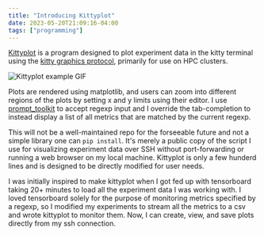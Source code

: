 ```yaml
---
title: "Introducing Kittyplot"
date: 2023-05-20T21:09:16-04:00
tags: ["programming"]
---
```


[Kittyplot](https://github.com/jarbus/kittyplot) is a program designed to plot experiment data in the kitty terminal using the [kitty graphics protocol](https://sw.kovidgoyal.net/kitty/graphics-protocol/), primarily for use on HPC clusters.

![Kittyplot example GIF](/kittyplot-ex.gif)

Plots are rendered using matplotlib, and users can zoom into different regions of the plots by setting x and y limits using their editor. I use [prompt_toolkit](https://python-prompt-toolkit.readthedocs.io/en/master/index.html) to accept regexp input and I override the tab-completion to instead display a list of all metrics that are matched by the current regexp.

This will not be a well-maintained repo for the forseeable future and not a simple library one can `pip install`. It's merely a public copy of the script I use for visualizing experiment data over SSH without port-forwarding or running a web browser on my local machine. Kittyplot is only a few hunderd lines and is designed to be directly modified for user needs.

I was initially inspired to make kittyplot when I got fed up with tensorboard taking 20+ minutes to load all the experiment data I was working with. I loved tensorboard solely for the purpose of monitoring metrics specified by a regexp, so I modified my experiments to stream all the metrics to a csv and wrote kittyplot to monitor them. Now, I can create, view, and save plots directly from my ssh connection.
